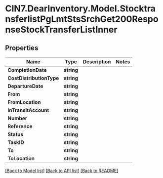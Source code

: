 # CIN7.DearInventory.Model.StocktransferlistPgLmtStsSrchGet200ResponseStockTransferListInner

## Properties

| Name                     | Type       | Description | Notes |
| ------------------------ | ---------- | ----------- | ----- |
| **CompletionDate**       | **string** |             |
| **CostDistributionType** | **string** |             |
| **DepartureDate**        | **string** |             |
| **From**                 | **string** |             |
| **FromLocation**         | **string** |             |
| **InTransitAccount**     | **string** |             |
| **Number**               | **string** |             |
| **Reference**            | **string** |             |
| **Status**               | **string** |             |
| **TaskID**               | **string** |             |
| **To**                   | **string** |             |
| **ToLocation**           | **string** |             |

[[Back to Model list]](../README.md#documentation-for-models) [[Back to API list]](../README.md#documentation-for-api-endpoints) [[Back to README]](../README.md)
